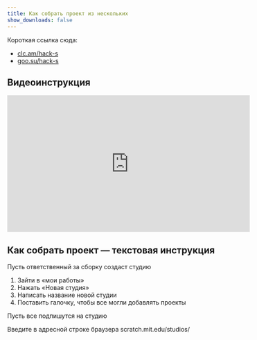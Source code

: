 ```yaml
---
title: Как собрать проект из нескольких
show_downloads: false
---
```


Короткая ссылка сюда:

- [clc.am/hack-s](https://clc.am/hack-s)
- [goo.su/hack-s](https://goo.su/hack-s)

##  Видеоинструкция

<iframe width="560" height="315" src="https://www.youtube.com/embed/97Sl9NmaSm0" title="YouTube video player" frameborder="0" allow="accelerometer; autoplay; clipboard-write; encrypted-media; gyroscope; picture-in-picture" allowfullscreen></iframe>

## Как собрать проект — текстовая инструкция

Пусть ответственный за сборку создаст студию

1. Зайти в «мои работы»
2. Нажать «Новая студия»
3. Написать название новой студии
4. Поставить галочку, чтобы все могли добавлять проекты

Пусть все подпишутся на студию

Введите в адресной строке браузера 
scratch.mit.edu/studios/

